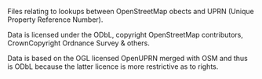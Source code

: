Files relating to lookups between OpenStreetMap obects and UPRN (Unique Property Reference Number).

Data is licensed under the ODbL, copyright OpenStreetMap contributors, CrownCopyright Ordnance Survey & others.

Data is based on the OGL licensed OpenUPRN merged with OSM and thus is ODbL because the latter licence is more restrictive as to rights.
